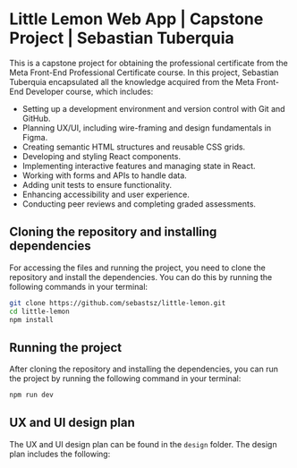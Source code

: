 # Little Lemon Web App | Capstone Project | Sebastian Tuberquia
This is a capstone project for obtaining the professional certificate from the Meta Front-End Professional Certificate course. In this project, Sebastian Tuberquia encapsulated all the knowledge acquired from the Meta Front-End Developer course, which includes:
- Setting up a development environment and version control with Git and GitHub.
- Planning UX/UI, including wire-framing and design fundamentals in Figma.
- Creating semantic HTML structures and reusable CSS grids.
- Developing and styling React components.
- Implementing interactive features and managing state in React. 
- Working with forms and APIs to handle data.
- Adding unit tests to ensure functionality.
- Enhancing accessibility and user experience. 
- Conducting peer reviews and completing graded assessments.

## Cloning the repository and installing dependencies
For accessing the files and running the project, you need to clone the repository and install the dependencies. You can do this by running the following commands in your terminal:
```bash
git clone https://github.com/sebastsz/little-lemon.git
cd little-lemon
npm install
```

## Running the project
After cloning the repository and installing the dependencies, you can run the project by running the following command in your terminal:
```bash
npm run dev
```

## UX and UI design plan
The UX and UI design plan can be found in the `design` folder. The design plan includes the following:
